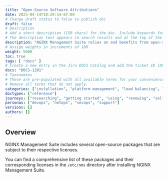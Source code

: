 ```yaml
---
title: "Open-Source Software Attributions"
date: 2023-04-14T10:29:14-07:00
# Change draft status to false to publish doc
draft: false
# Description
# Add a short description (150 chars) for the doc. Include keywords for SEO. 
# The description text appears in search results and at the top of the doc.
description: "NGINX Management Suite relies on and benefits from open-source software projects. Credits are given to these projects."
# Assign weights in increments of 100
weight: 5000
toc: true
tags: [ "docs" ]
# Create a new entry in the Jira DOCS Catalog and add the ticket ID (DOCS-<number>) below
docs: "DOCS-1201"
# Taxonomies
# These are pre-populated with all available terms for your convenience.
# Remove all terms that do not apply.
categories: ["installation", "platform management", "load balancing", "api management", "service mesh", "security", "analytics"]
doctypes: ["reference"]
journeys: ["researching", "getting started", "using", "renewing", "self service"]
personas: ["devops", "netops", "secops", "support"]
versions: []
authors: []
---
```


## Overview

NGINX Management Suite includes several open-source packages that are subject to their respective licenses.

You can find a comprehensive list of these packages and their corresponding licenses in the `/etc/nms` directory after installing NGINX Management Suite.
